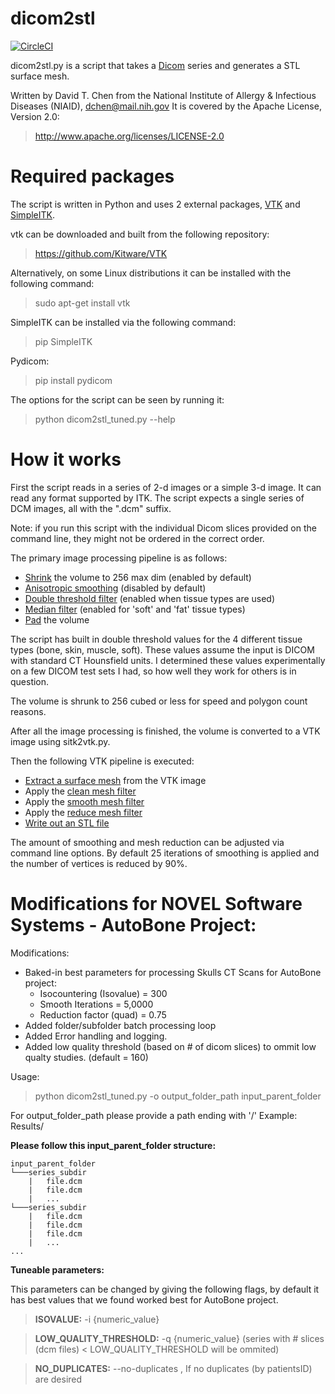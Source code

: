 dicom2stl
=========

[![CircleCI](https://circleci.com/gh/dave3d/dicom2stl.svg?style=svg)](https://circleci.com/gh/dave3d/dicom2stl)

dicom2stl.py is a script that takes a [Dicom](https://www.dicomstandard.org/about/)
series and generates a STL surface mesh.

Written by David T. Chen from the National Institute of Allergy & Infectious Diseases (NIAID), 
dchen@mail.nih.gov It is covered by the Apache License, Version 2.0:
> http://www.apache.org/licenses/LICENSE-2.0

Required packages
=================
The script is written in Python and uses 2 external packages, [VTK](https://vtk.org) and [SimpleITK](https://simpleitk.readthedocs.io/en/master/).

vtk can be downloaded and built from the following repository:
> https://github.com/Kitware/VTK

Alternatively, on some Linux distributions it can be installed with the following command:
> sudo apt-get install vtk

SimpleITK can be installed via the following command:
> pip SimpleITK

Pydicom:
> pip install pydicom

The options for the script can be seen by running it:
> python dicom2stl_tuned.py --help


How it works
============
First the script reads in a series of 2-d images or a simple 3-d image.  It can read
any format supported by ITK.  The script expects a single series of DCM images, all with the ".dcm" suffix.

Note: if you run this script with the individual Dicom slices provided on the
command line, they might not be ordered in the correct order. 

The primary image processing pipeline is as follows:
* [Shrink](https://itk.org/SimpleITKDoxygen/html/classitk_1_1simple_1_1ShrinkImageFilter.html) the volume to 256 max dim (enabled by default)
* [Anisotropic smoothing](https://itk.org/SimpleITKDoxygen/html/classitk_1_1simple_1_1CurvatureAnisotropicDiffusionImageFilter.html) (disabled by default)
* [Double threshold filter](https://itk.org/SimpleITKDoxygen/html/classitk_1_1simple_1_1DoubleThresholdImageFilter.html) (enabled when tissue types are used)
* [Median filter](https://itk.org/SimpleITKDoxygen/html/classitk_1_1simple_1_1MedianImageFilter.html) (enabled for 'soft' and 'fat' tissue types)
* [Pad](https://itk.org/SimpleITKDoxygen/html/classitk_1_1simple_1_1ConstantPadImageFilter.html) the volume

The script has built in double threshold values for the 4 different tissue types (bone, skin, muscle, soft).
These values assume the input is DICOM with standard CT Hounsfield units.  I determined these values experimentally
on a few DICOM test sets I had, so how well they work for others is in question.

The volume is shrunk to 256 cubed or less for speed and polygon count reasons.

After all the image processing is finished, the volume is converted to a VTK image using sitk2vtk.py.

Then the following VTK pipeline is executed:
* [Extract a surface mesh](https://vtk.org/doc/nightly/html/classvtkContourFilter.html) from the VTK image
* Apply the [clean mesh filter](https://vtk.org/doc/nightly/html/classvtkCleanPolyData.html)
* Apply the [smooth mesh filter](https://vtk.org/doc/nightly/html/classvtkSmoothPolyDataFilter.html)
* Apply the [reduce mesh filter](https://vtk.org/doc/nightly/html/classvtkQuadricDecimation.html)
* [Write out an STL file](https://vtk.org/doc/nightly/html/classvtkSTLWriter.html)

The amount of smoothing and mesh reduction can be adjusted via command line options.  By default
25 iterations of smoothing is applied and the number of vertices is reduced by 90%.



Modifications for NOVEL Software Systems - AutoBone Project:
========

Modifications:
* Baked-in best parameters for processing Skulls CT Scans for AutoBone project:
    * Isocountering (Isovalue) = 300
    * Smooth Iterations = 5,0000
    * Reduction factor (quad) = 0.75 
* Added folder/subfolder batch processing loop
* Added Error handling and logging.
* Added low quality threshold (based on # of dicom slices) to ommit low qualty studies. (default = 160)

Usage:
> python dicom2stl_tuned.py -o output_folder_path input_parent_folder

For output_folder_path please provide a path ending with '/' 
Example: Results/

**Please follow this input_parent_folder structure:**
```
input_parent_folder
└───series_subdir
    |   file.dcm
    |   file.dcm
    |   ...
└───series_subdir
    |   file.dcm
    |   file.dcm
    |   file.dcm
    |   ...
...
```

**Tuneable parameters:**

This parameters can be changed by giving the following flags, by default it has best values
that we found worked best for AutoBone project.

> **ISOVALUE:** -i {numeric_value}

> **LOW_QUALITY_THRESHOLD:** -q {numeric_value} (series with # slices (dcm files) < LOW_QUALITY_THRESHOLD will be ommited)

> **NO_DUPLICATES:** --no-duplicates , If no duplicates (by patientsID) are desired